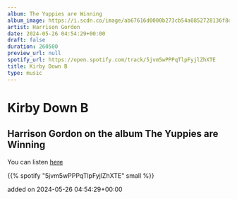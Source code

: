 ```yaml
---
album: The Yuppies are Winning
album_image: https://i.scdn.co/image/ab67616d0000b273cb54a0852728136f8db62a5d
artist: Harrison Gordon
date: 2024-05-26 04:54:29+00:00
draft: false
duration: 260500
preview_url: null
spotify_url: https://open.spotify.com/track/5jvm5wPPPqTlpFyjlZhXTE
title: Kirby Down B
type: music
---
```



# Kirby Down B

## Harrison Gordon on the album The Yuppies are Winning

You can listen [here](https://open.spotify.com/track/5jvm5wPPPqTlpFyjlZhXTE)

{{% spotify "5jvm5wPPPqTlpFyjlZhXTE" small %}}

added on 2024-05-26 04:54:29+00:00
